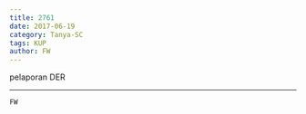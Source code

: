 ```yaml
---
title: 2761
date: 2017-06-19
category: Tanya-SC
tags: KUP
author: FW
---
```


pelaporan DER

---



`FW`
